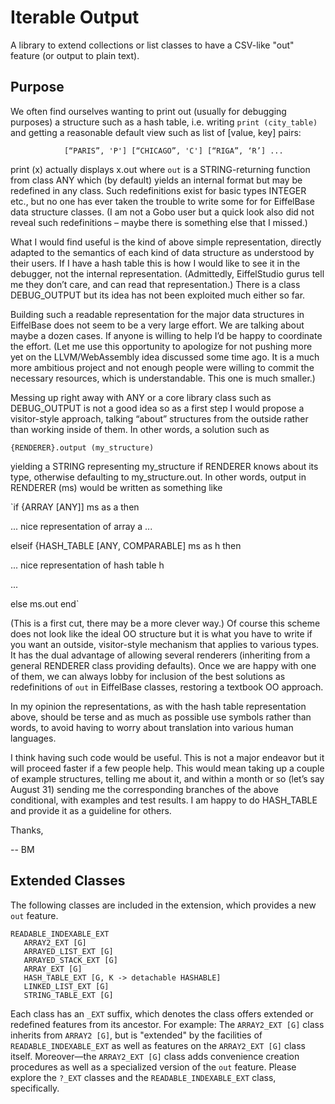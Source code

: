 # Iterable Output

A library to extend collections or list classes to have a CSV-like "out" feature (or output to plain text).

## Purpose

We often find ourselves wanting to print out (usually for debugging purposes) a structure such as a hash table, i.e. writing `print (city_table)` and getting a reasonable default view such as list of [value, key] pairs:

                [“PARIS”, 'P'] [“CHICAGO”, 'C'] [“RIGA”, ‘R’] ...

print (x) actually displays x.out where `out` is a STRING-returning function from class ANY which (by default) yields an internal format but may be redefined in any class. Such redefinitions exist for basic types INTEGER etc., but no one has ever taken the trouble to write some for for EiffelBase data structure classes. (I am not a Gobo user but a quick look also did not reveal such redefinitions – maybe there is something else that I missed.) 

What I would find useful is the kind of above simple representation, directly adapted to the semantics of each kind of data structure as understood by their users. If I have a hash table this is how I would like to see it in the debugger, not the internal representation. (Admittedly, EiffelStudio gurus tell me they don’t care, and can read that representation.) There is a class DEBUG_OUTPUT but its idea has not been exploited much either so far.

Building such a readable representation for the major data structures in EiffelBase does not seem to be a very large effort. We are talking about maybe a dozen cases. If anyone is willing to help I’d be happy to coordinate the effort. (Let me use this opportunity to apologize for not pushing more yet on the LLVM/WebAssembly idea discussed some time ago. It is a much more ambitious project and not enough people were willing to commit the necessary resources, which is understandable. This one is much smaller.)

Messing up right away with ANY or a core library class such as DEBUG_OUTPUT is not a good idea so as a first step I would propose a visitor-style approach, talking “about” structures from the outside rather than working inside of them. In other words, a solution such as

`{RENDERER}.output (my_structure)`

yielding a STRING representing my_structure if RENDERER knows about its type, otherwise defaulting to my_structure.out. In other words, output in RENDERER (ms) would be written as something like

`if {ARRAY [ANY]] ms as a then

... nice representation of array a ...

elseif {HASH_TABLE [ANY, COMPARABLE] ms as h then

... nice representation of hash table h

...

else ms.out end`

(This is a first cut, there may be a more clever way.) Of course this scheme does not look like the ideal OO structure but it is what you have to write if you want an outside, visitor-style mechanism that applies to various types. It  has the dual advantage of allowing several renderers (inheriting from a general RENDERER class providing defaults). Once we are happy with one of them, we can always lobby for inclusion of the best solutions as redefinitions of `out` in EiffelBase classes, restoring a textbook OO approach.

In my opinion the representations, as with the hash table representation above, should  be terse and as much as possible use symbols rather than words, to avoid having to worry about translation into various human languages.

I think having such code would be useful. This is not a major endeavor but it will proceed faster if a few people help. This would mean taking up a couple of example structures, telling me about it, and within a month or so (let’s say August 31) sending me the corresponding branches of the above conditional, with examples and test results. I am happy to do HASH_TABLE and provide it as a guideline for others.

Thanks,

-- BM

## Extended Classes

The following classes are included in the extension, which provides a new `out` feature.

```
READABLE_INDEXABLE_EXT
   ARRAY2_EXT [G]
   ARRAYED_LIST_EXT [G]
   ARRAYED_STACK_EXT [G]
   ARRAY_EXT [G]
   HASH_TABLE_EXT [G, K -> detachable HASHABLE]
   LINKED_LIST_EXT [G]
   STRING_TABLE_EXT [G]
```

Each class has an `_EXT` suffix, which denotes the class offers extended or redefined features from its ancestor. For example: The `ARRAY2_EXT [G]` class inherits from `ARRAY2 [G]`, but is "extended" by the facilities of `READABLE_INDEXABLE_EXT` as well as features on the `ARRAY2_EXT [G]` class itself. Moreover—the `ARRAY2_EXT [G]` class adds convenience creation procedures as well as a specialized version of the `out` feature. Please explore the `?_EXT` classes and the `READABLE_INDEXABLE_EXT` class, specifically.
